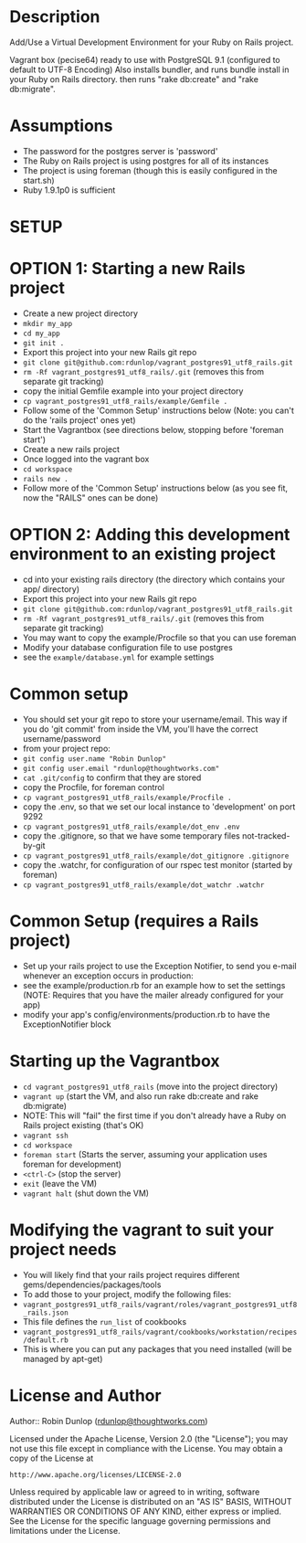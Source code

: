 Description
===========

Add/Use a Virtual Development Environment for your Ruby on Rails project.

Vagrant box (pecise64) ready to use with PostgreSQL 9.1 (configured to default to UTF-8 Encoding)
Also installs bundler, and runs bundle install in your Ruby on Rails directory.
then runs "rake db:create" and "rake db:migrate".

Assumptions
===========

* The password for the postgres server is 'password'
* The Ruby on Rails project is using postgres for all of its instances
* The project is using foreman (though this is easily configured in the start.sh)
* Ruby 1.9.1p0 is sufficient


SETUP
=====

OPTION 1: Starting a new Rails project
======================================

* Create a new project directory
 * `mkdir my_app`
 * `cd my_app`
 * `git init .`
* Export this project into your new Rails git repo
 * `git clone git@github.com:rdunlop/vagrant_postgres91_utf8_rails.git`
 * `rm -Rf vagrant_postgres91_utf8_rails/.git` (removes this from separate git tracking)
* copy the initial Gemfile example into your project directory
 * `cp vagrant_postgres91_utf8_rails/example/Gemfile .`
* Follow some of the 'Common Setup' instructions below (Note: you can't do the 'rails project' ones yet)
* Start the Vagrantbox (see directions below, stopping before 'foreman start')
 * Create a new rails project
  * Once logged into the vagrant box
  * `cd workspace`
  * `rails new .`
* Follow more of the 'Common Setup' instructions below (as you see fit, now the "RAILS" ones can be done)


OPTION 2: Adding this development environment to an existing project
====================================================================

* cd into your existing rails directory (the directory which contains your app/ directory)
* Export this project into your new Rails git repo
 * `git clone git@github.com:rdunlop/vagrant_postgres91_utf8_rails.git`
 * `rm -Rf vagrant_postgres91_utf8_rails/.git` (removes this from separate git tracking)
* You may want to copy the example/Procfile so that you can use foreman
* Modify your database configuration file to use postgres
 * see the `example/database.yml` for example settings

Common setup
============

* You should set your git repo to store your username/email. This way if you do 'git commit' from inside the VM, you'll have the correct username/password
 * from your project repo:
  * `git config user.name "Robin Dunlop"`
  * `git config user.email "rdunlop@thoughtworks.com"`
  * `cat .git/config` to confirm that they are stored
* copy the Procfile, for foreman control
 * `cp vagrant_postgres91_utf8_rails/example/Procfile .`
* copy the .env, so that we set our local instance to 'development' on port 9292
 * `cp vagrant_postgres91_utf8_rails/example/dot_env .env`
* copy the .gitignore, so that we have some temporary files not-tracked-by-git
 * `cp vagrant_postgres91_utf8_rails/example/dot_gitignore .gitignore`
 * copy the .watchr, for configuration of our rspec test monitor (started by foreman)
 * `cp vagrant_postgres91_utf8_rails/example/dot_watchr .watchr`

Common Setup (requires a Rails project)
=======================================

* Set up your rails project to use the Exception Notifier, to send you e-mail whenever an exception occurs in production:
 * see the example/production.rb for an example how to set the settings (NOTE: Requires that you have the mailer already configured for your app)
 * modify your app's config/environments/production.rb to have the ExceptionNotifier block

Starting up the Vagrantbox
==========================

* `cd vagrant_postgres91_utf8_rails` (move into the project directory)
* `vagrant up` (start the VM, and also run rake db:create and rake db:migrate)
 * NOTE: This will "fail" the first time if you don't already have a Ruby on Rails project existing (that's OK)
* `vagrant ssh`
 * `cd workspace`
 * `foreman start` (Starts the server, assuming your application uses foreman for development)
 * `<ctrl-C>` (stop the server)
 * `exit` (leave the VM)
* `vagrant halt` (shut down the VM)


Modifying the vagrant to suit your project needs
================================================

* You will likely find that your rails project requires different gems/dependencies/packages/tools
* To add those to your project, modify the following files:
 * `vagrant_postgres91_utf8_rails/vagrant/roles/vagrant_postgres91_utf8_rails.json`
  * This file defines the `run_list` of cookbooks
 * `vagrant_postgres91_utf8_rails/vagrant/cookbooks/workstation/recipes/default.rb`
  * This is where you can put any packages that you need installed (will be managed by apt-get)

License and Author
==================

Author:: Robin Dunlop (<rdunlop@thoughtworks.com>)

Licensed under the Apache License, Version 2.0 (the "License");
you may not use this file except in compliance with the License.
You may obtain a copy of the License at

    http://www.apache.org/licenses/LICENSE-2.0

Unless required by applicable law or agreed to in writing, software
distributed under the License is distributed on an "AS IS" BASIS,
WITHOUT WARRANTIES OR CONDITIONS OF ANY KIND, either express or implied.
See the License for the specific language governing permissions and
limitations under the License.
